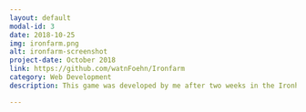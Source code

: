 ```yaml
---
layout: default
modal-id: 3
date: 2018-10-25
img: ironfarm.png
alt: ironfarm-screenshot
project-date: October 2018
link: https://github.com/watnFoehn/Ironfarm
category: Web Development
description: This game was developed by me after two weeks in the Ironhack Bootcamp. It's build with jQuery, JavaScript, HTML and CSS. It's controlled with arrow keys and control.

---
```

